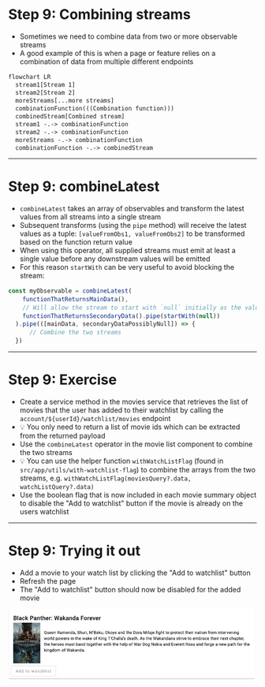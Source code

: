# Step 9: Combining streams
<div class="dense">

 - Sometimes we need to combine data from two or more observable streams
 - A good example of this is when a page or feature relies on a combination of data from multiple different endpoints

```mermaid
flowchart LR
  stream1[Stream 1]
  stream2[Stream 2]
  moreStreams[...more streams]
  combinationFunction(((Combination function)))
  combinedStream[Combined stream]
  stream1 -.-> combinationFunction
  stream2 -.-> combinationFunction
  moreStreams -.-> combinationFunction
  combinationFunction -.-> combinedStream
```
</div>

---

# Step 9: combineLatest
<div class="dense">

- `combineLatest` takes an array of observables and transform the latest values from all streams into a single stream
- Subsequent transforms (using the `pipe` method) will receive the latest values as a tuple: `[valueFromObs1, valueFromObs2]` to be transformed based on the function return value
- When using this operator, all supplied streams must emit at least a single value before any downstream values will be emitted
- For this reason `startWith` can be very useful to avoid blocking the stream:
```typescript
const myObservable = combineLatest(
    functionThatReturnsMainData(),
    // Will allow the stream to start with `null` initially as the value for the stream
    functionThatReturnsSecondaryData().pipe(startWith(null))
  ).pipe(([mainData, secondaryDataPossiblyNull]) => {
      // Combine the two streams
  })
```

</div>

---

# Step 9: Exercise
<div class="dense">

- Create a service method in the movies service that retrieves the list of movies that the user has added to their watchlist by calling the `account/${userId}/watchlist/movies` endpoint
- 💡 You only need to return a list of movie ids which can be extracted from the returned payload
- Use the `combineLatest` operator in the movie list component to combine the two streams
- 💡 You can use the helper function `withWatchListFlag` (found in `src/app/utils/with-watchlist-flag`) to combine the arrays from the two streams, e.g. `withWatchListFlag(moviesQuery?.data, watchListQuery?.data)`
- Use the boolean flag that is now included in each movie summary object to disable the "Add to watchlist" button if the movie is already on the users watchlist

</div>

---

# Step 9: Trying it out
<div class="dense">

- Add a movie to your watch list by clicking the "Add to watchlist" button
- Refresh the page
- The "Add to watchlist" button should now be disabled for the added movie

<img src="/images/add-to-watchlist-disabled.png" alt="Add to watchlist button in a disabled state" />

</div>
